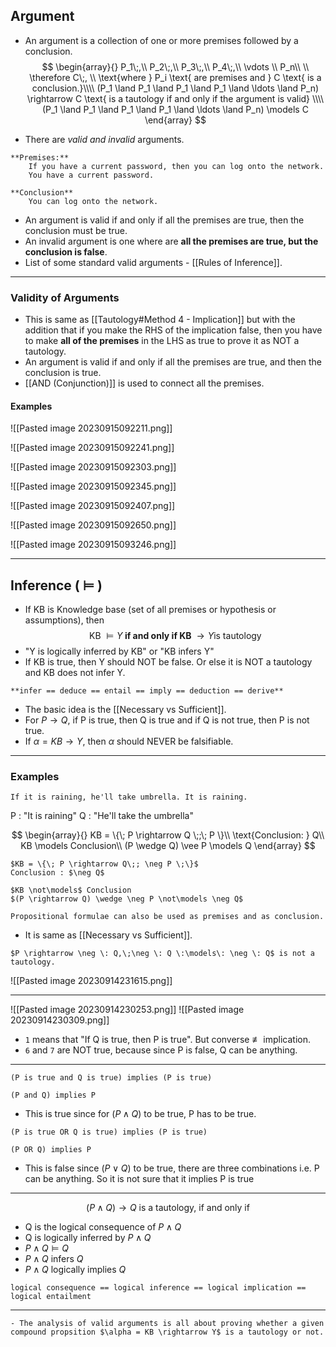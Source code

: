 ## Argument
- An argument is a collection of one or more premises followed by a conclusion.
$$
\begin{array}{}
P_1\;,\\
P_2\;,\\
P_3\;,\\
P_4\;,\\
\vdots \\
P_n\\ \\
\therefore C\;,
\\
\text{where } P_i \text{ are premises and } C \text{ is a conclusion.}\\\\
(P_1 \land P_1 \land P_1 \land P_1 \land \ldots \land P_n) \rightarrow C \text{ is a tautology if and only if the argument is valid} \\\\
(P_1 \land P_1 \land P_1 \land P_1 \land \ldots \land P_n) \models C
\end{array}
$$

- There are *valid and invalid* arguments. 
```ad-example
**Premises:**
	If you have a current password, then you can log onto the network.
	You have a current password.

**Conclusion**
	You can log onto the network.
```
- An argument is valid if and only if all the premises are true, then the conclusion must be true.
- An invalid argument is one where are **all the premises are true, but the conclusion is false**.
- List of some standard valid arguments - [[Rules of Inference]].

---
### Validity of Arguments

- This is same as [[Tautology#Method 4 - Implication]] but with the addition that if you make the RHS of the implication false, then you have to make **all of the premises** in the LHS as true to prove it as NOT a tautology.
- An argument is valid if and only if all the premises are true, and then the conclusion is true.
- [[AND (Conjunction)]] is used to connect all the premises.

#### Examples

![[Pasted image 20230915092211.png]]

![[Pasted image 20230915092241.png]]

![[Pasted image 20230915092303.png]]

![[Pasted image 20230915092345.png]]

![[Pasted image 20230915092407.png]]

![[Pasted image 20230915092650.png]]

![[Pasted image 20230915093246.png]]



---
## Inference ( $\models$ )
- If $\text{ KB }$ is Knowledge base (set of all premises or hypothesis or assumptions), then
$$\text{KB } \models Y \textbf{ if and only if KB }\rightarrow Y \text{is tautology }$$
- "Y is logically inferred by KB" or "KB infers Y"
- If KB is true, then Y should NOT be false. Or else it is NOT a tautology and KB does not infer Y.

```ad-tip
**infer == deduce == entail == imply == deduction == derive**
```

- The basic idea is the [[Necessary vs Sufficient]]. 
- For $P \rightarrow Q$, if P is true, then Q is true and if Q is not true, then P is not true.
- If $\alpha = KB \rightarrow Y$, then $\alpha$ should NEVER be falsifiable. 

---
### Examples

```ad-example
If it is raining, he'll take umbrella. It is raining.
```
P : "It is raining"
Q : "He'll take the umbrella"

$$
\begin{array}{}
KB = \{\; P \rightarrow Q \;;\; P \}\\
\text{Conclusion: } Q\\
KB \models Conclusion\\
(P \wedge Q) \vee P \models Q
\end{array}
$$
```ad-caution
$KB = \{\; P \rightarrow Q\;; \neg P \;\}$
Conclusion : $\neg Q$

$KB \not\models$ Conclusion
$(P \rightarrow Q) \wedge \neg P \not\models \neg Q$
```

```ad-attention
Propositional formulae can also be used as premises and as conclusion.
```

- It is same as [[Necessary vs Sufficient]].

```ad-example
$P \rightarrow \neg \: Q,\;\neg \: Q \:\models\: \neg \: Q$ is not a tautology.
```

![[Pasted image 20230914231615.png]]

---
![[Pasted image 20230914230253.png]]
![[Pasted image 20230914230309.png]]

- `1` means that "If Q is true, then P is true". But converse $\not\equiv$ implication.
- `6` and `7` are NOT true, because since P is false, Q can be anything.

---
```ad-example
(P is true and Q is true) implies (P is true)

(P and Q) implies P
```
- This is true since for ($P \wedge Q$) to be true, P has to be true.

```ad-example
(P is true OR Q is true) implies (P is true)

(P OR Q) implies P
```
- This is false since ($P \vee Q$) to be true, there are three combinations i.e. P can be anything. So it is not sure that it implies P is true

----
$$
(P \wedge Q)\rightarrow Q \text{ is a tautology, if and only if} 
$$
- Q is the logical consequence of $P \land Q$ 
- Q is logically inferred by $P \land Q$
- $P \land Q \models Q$
- $P \land Q$ infers $Q$
- $P \land Q$ logically implies $Q$

```ad-tip
logical consequence == logical inference == logical implication == logical entailment
```

---


```ad-summary
- The analysis of valid arguments is all about proving whether a given compound propsition $\alpha = KB \rightarrow Y$ is a tautology or not.
```
